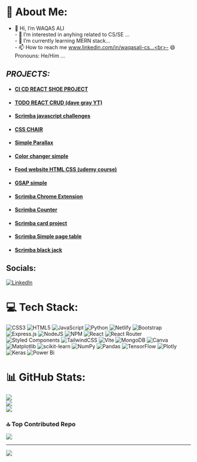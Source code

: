 # 💫 About Me:
- 👋 Hi, I’m WAQAS ALI<br>- 👀 I’m interested in anyhing related to CS/SE ...<br>- 🌱 I’m currently learning MERN stack...<br>- 📫 How to reach me www.linkedin.com/in/waqasali-cs...<br>- 😄 Pronouns: He/Him ...<br>


##  <em>PROJECTS:</em>
 <ul>
   <li><h4><a href='http://react-shoe.netlify.app/'> CI CD REACT SHOE PROJECT </a></h4></li>
   <li><h4><a href='https://github.com/waqasali-cs/ToDo-with-Local-CRUD-Operation'> TODO REACT CRUD (dave gray YT) </a></h4></li>
   <li><h4><a href='https://github.com/waqasali-cs/Scrimba-Challenges'> Scrimba javascript challenges </a></h4></li>
   <li><h4><a href='http://waqasali-cs.github.io/CSS-Chair/'> CSS CHAIR </a></h4></li>
   <li><h4><a href='https://waqasali-cs.github.io/parallex/'> Simple Parallax </a></h4></li>
   <li><h4><a href='https://waqasali-cs.github.io/color-changer-simple/'> Color changer simple </a></h4></li>
   <li><h4><a href='https://waqasali-cs.github.io/OmniFood/'> Food website HTML CSS (udemy course) </a></h4></li>
   <li><h4><a href='https://waqasali-cs.github.io/gsap-sequence-animation/'> GSAP simple </a></h4></li>
   <li><h4><a href='https://waqasali-cs.github.io/scrimba-chrome-extension-project/'> Scrimba Chrome Extension </a></h4></li>
   <li><h4><a href='https://waqasali-cs.github.io/scrimba-counter-project/'> Scrimba Counter </a></h4></li>
   <li><h4><a href='https://waqasali-cs.github.io/Scrimba-Business-Card-project/'> Scrimba card project </a></h4></li>
   <li><h4><a href='https://waqasali-cs.github.io/Scrimba-space-explorationProject/'> Scrimba Simple page table </a></h4></li>
   <li><h4><a href='https://waqasali-cs.github.io/scrimba-blackjack-project/'> Scrimba black jack </a></h4></li>
 </ul>



##  Socials:
[![LinkedIn](https://img.shields.io/badge/LinkedIn-%230077B5.svg?logo=linkedin&logoColor=white)](https://linkedin.com/in/waqasali-cs) 

# 💻 Tech Stack:
![CSS3](https://img.shields.io/badge/css3-%231572B6.svg?style=plastic&logo=css3&logoColor=white) ![HTML5](https://img.shields.io/badge/html5-%23E34F26.svg?style=plastic&logo=html5&logoColor=white) ![JavaScript](https://img.shields.io/badge/javascript-%23323330.svg?style=plastic&logo=javascript&logoColor=%23F7DF1E) ![Python](https://img.shields.io/badge/python-3670A0?style=plastic&logo=python&logoColor=ffdd54) ![Netlify](https://img.shields.io/badge/netlify-%23000000.svg?style=plastic&logo=netlify&logoColor=#00C7B7) ![Bootstrap](https://img.shields.io/badge/bootstrap-%238511FA.svg?style=plastic&logo=bootstrap&logoColor=white) ![Express.js](https://img.shields.io/badge/express.js-%23404d59.svg?style=plastic&logo=express&logoColor=%2361DAFB) ![NodeJS](https://img.shields.io/badge/node.js-6DA55F?style=plastic&logo=node.js&logoColor=white) ![NPM](https://img.shields.io/badge/NPM-%23CB3837.svg?style=plastic&logo=npm&logoColor=white) ![React](https://img.shields.io/badge/react-%2320232a.svg?style=plastic&logo=react&logoColor=%2361DAFB) ![React Router](https://img.shields.io/badge/React_Router-CA4245?style=plastic&logo=react-router&logoColor=white) ![Styled Components](https://img.shields.io/badge/styled--components-DB7093?style=plastic&logo=styled-components&logoColor=white) ![TailwindCSS](https://img.shields.io/badge/tailwindcss-%2338B2AC.svg?style=plastic&logo=tailwind-css&logoColor=white) ![Vite](https://img.shields.io/badge/vite-%23646CFF.svg?style=plastic&logo=vite&logoColor=white) ![MongoDB](https://img.shields.io/badge/MongoDB-%234ea94b.svg?style=plastic&logo=mongodb&logoColor=white) ![Canva](https://img.shields.io/badge/Canva-%2300C4CC.svg?style=plastic&logo=Canva&logoColor=white) ![Matplotlib](https://img.shields.io/badge/Matplotlib-%23ffffff.svg?style=plastic&logo=Matplotlib&logoColor=black) ![scikit-learn](https://img.shields.io/badge/scikit--learn-%23F7931E.svg?style=plastic&logo=scikit-learn&logoColor=white) ![NumPy](https://img.shields.io/badge/numpy-%23013243.svg?style=plastic&logo=numpy&logoColor=white) ![Pandas](https://img.shields.io/badge/pandas-%23150458.svg?style=plastic&logo=pandas&logoColor=white) ![TensorFlow](https://img.shields.io/badge/TensorFlow-%23FF6F00.svg?style=plastic&logo=TensorFlow&logoColor=white) ![Plotly](https://img.shields.io/badge/Plotly-%233F4F75.svg?style=plastic&logo=plotly&logoColor=white) ![Keras](https://img.shields.io/badge/Keras-%23D00000.svg?style=plastic&logo=Keras&logoColor=white) ![Power Bi](https://img.shields.io/badge/power_bi-F2C811?style=plastic&logo=powerbi&logoColor=black)
# 📊 GitHub Stats:
![](https://github-readme-stats.vercel.app/api?username=waqasali-cs&theme=monokai&hide_border=false&include_all_commits=false&count_private=true)<br/>
![](https://github-readme-streak-stats.herokuapp.com/?user=waqasali-cs&theme=monokai&hide_border=false)<br/>
![](https://github-readme-stats.vercel.app/api/top-langs/?username=waqasali-cs&theme=monokai&hide_border=false&include_all_commits=false&count_private=true&layout=compact)

### 🔝 Top Contributed Repo
![](https://github-contributor-stats.vercel.app/api?username=waqasali-cs&limit=5&theme=gruvbox&combine_all_yearly_contributions=true)

---
[![](https://visitcount.itsvg.in/api?id=waqasali-cs&icon=5&color=1)](https://visitcount.itsvg.in)

